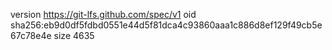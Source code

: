 version https://git-lfs.github.com/spec/v1
oid sha256:eb9d0df5fdbd0551e44d5f81dca4c93860aaa1c886d8ef129f49cb5e67c78e4e
size 4635

